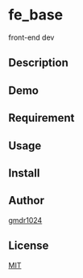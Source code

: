 # fe_base
front-end dev

## Description

## Demo

## Requirement

## Usage

## Install

## Author
[gmdr1024](https://github.com/gmdr1024)

## License
[MIT](https://github.com/gmdr1024/fe_base/blob/main/LICENSE) 
